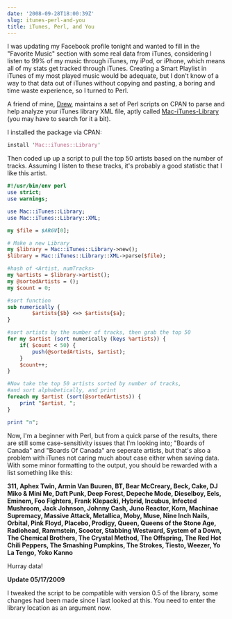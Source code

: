 ```yaml
---
date: '2008-09-28T18:00:39Z'
slug: itunes-perl-and-you
title: iTunes, Perl, and You
---
```



I was updating my Facebook profile tonight and wanted to fill in the "Favorite
Music" section with some real data from iTunes, considering I listen to 99% of
my music through iTunes, my iPod, or iPhone, which means all of my stats get
tracked through iTunes. Creating a Smart Playlist in iTunes of my most played
music would be adequate, but I don't know of a way to that data out of iTunes
without copying and pasting, a boring and time waste experience, so I turned to
Perl.

A friend of mine, [Drew][1], maintains a set of Perl scripts on CPAN to parse
and help analyze your iTunes library XML file, aptly called
[Mac-iTunes-Library][2] (you may have to search for it a bit).

I installed the package via CPAN:

```perl
install 'Mac::iTunes::Library'
```

Then coded up up a script to pull the top 50 artists based on the number of
tracks. Assuming I listen to these tracks, it's probably a good statistic that
I like this artist.

```perl
#!/usr/bin/env perl
use strict;
use warnings;

use Mac::iTunes::Library;
use Mac::iTunes::Library::XML;

my $file = $ARGV[0];

# Make a new Library
my $library = Mac::iTunes::Library->new();
$library = Mac::iTunes::Library::XML->parse($file);

#hash of <Artist, numTracks>
my %artists = $library->artist();
my @sortedArtists = ();
my $count = 0;

#sort function
sub numerically {
        $artists{$b} <=> $artists{$a};
}

#sort artists by the number of tracks, then grab the top 50
for my $artist (sort numerically (keys %artists)) {
    if( $count < 50) {
        push(@sortedArtists, $artist);
    }
    $count++;
}

#Now take the top 50 artists sorted by number of tracks,
#and sort alphabetically, and print
foreach my $artist (sort(@sortedArtists)) {
    print "$artist, ";
}

print "n";
```

Now, I'm a beginner with Perl, but from a quick parse of the results, there are
still some case-sensitivity issues that I'm looking into; "Boards of Canada" and
"Boards Of Canada" are seperate artists, but that's also a problem with iTunes
not caring much about case either when saving data. With some minor formatting
to the output, you should be rewarded with a list something like this:

**311, Aphex Twin, Armin Van Buuren, BT, Bear McCreary, Beck, Cake, DJ Miko
& Mini Me, Daft Punk, Deep Forest, Depeche Mode, Dieselboy, Eels, Eminem, Foo
Fighters, Frank Klepacki, Hybrid, Incubus, Infected Mushroom, Jack Johnson,
Johnny Cash, Juno Reactor, Korn, Machinae Supremacy, Massive Attack, Metallica,
Moby, Muse, Nine Inch Nails, Orbital, Pink Floyd, Placebo, Prodigy, Queen,
Queens of the Stone Age, Radiohead, Rammstein, Scooter, Stabbing Westward,
System of a Down, The Chemical Brothers, The Crystal Method, The Offspring, The
Red Hot Chili Peppers, The Smashing Pumpkins, The Strokes, Tiesto, Weezer, Yo La
Tengo, Yoko Kanno**

Hurray data!

**Update 05/17/2009**

I tweaked the script to be compatible with version 0.5 of the library, some
changes had been made since I last looked at this. You need to enter the library
location as an argument now.


[1]: http://dinomite.net/
[2]: http://search.cpan.org/~dinomite/
